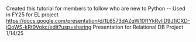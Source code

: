 Created this tutorial for members to follow who are new to Python -- Used in FY25 for EL project 
https://docs.google.com/presentation/d/1L6573dAZqW10ffYkRvlID9J1iCXD-iQoWS-kRt9Vokc/edit?usp=sharing 
Presentation for Relational DB Project
1/14/25
